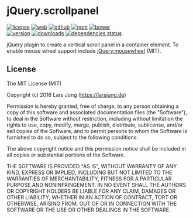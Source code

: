 # jQuery.scrollpanel

[![license][license-img]][github] [![web][web-img]][web] [![github][github-img]][github] [![npm][npm-img]][npm] [![bower][bower-img]][github]  
[![version][npm-v-img]][npm] [![downloads][npm-dm-img]][npm] [![dependencies status][gemnasium-img]][gemnasium]

jQuery plugin to create a vertical scroll panel in a container element.
To enable mouse wheel support include [jQuery.mousewheel][mousewheel] (MIT).


## License
The MIT License (MIT)

Copyright (c) 2016 Lars Jung (https://larsjung.de)

Permission is hereby granted, free of charge, to any person obtaining a copy
of this software and associated documentation files (the "Software"), to deal
in the Software without restriction, including without limitation the rights
to use, copy, modify, merge, publish, distribute, sublicense, and/or sell
copies of the Software, and to permit persons to whom the Software is
furnished to do so, subject to the following conditions:

The above copyright notice and this permission notice shall be included in
all copies or substantial portions of the Software.

THE SOFTWARE IS PROVIDED "AS IS", WITHOUT WARRANTY OF ANY KIND, EXPRESS OR
IMPLIED, INCLUDING BUT NOT LIMITED TO THE WARRANTIES OF MERCHANTABILITY,
FITNESS FOR A PARTICULAR PURPOSE AND NONINFRINGEMENT. IN NO EVENT SHALL THE
AUTHORS OR COPYRIGHT HOLDERS BE LIABLE FOR ANY CLAIM, DAMAGES OR OTHER
LIABILITY, WHETHER IN AN ACTION OF CONTRACT, TORT OR OTHERWISE, ARISING FROM,
OUT OF OR IN CONNECTION WITH THE SOFTWARE OR THE USE OR OTHER DEALINGS IN
THE SOFTWARE.


[web]: https://larsjung.de/jquery-scrollpanel/
[github]: https://github.com/lrsjng/jquery-scrollpanel
[npm]: https://www.npmjs.org/package/jquery-scrollpanel
[gemnasium]: https://gemnasium.com/lrsjng/jquery-scrollpanel

[license-img]: https://img.shields.io/badge/license-MIT-a0a060.svg?style=flat-square
[web-img]: https://img.shields.io/badge/web-larsjung.de/scrollpanel-a0a060.svg?style=flat-square
[github-img]: https://img.shields.io/badge/github-lrsjng/jquery--scrollpanel-a0a060.svg?style=flat-square
[npm-img]: https://img.shields.io/badge/npm-jquery--scrollpanel-a0a060.svg?style=flat-square
[bower-img]: https://img.shields.io/badge/bower-lrsjng/jquery--scrollpanel-a0a060.svg?style=flat-square

[npm-v-img]: https://img.shields.io/npm/v/jquery-scrollpanel.svg?style=flat-square
[npm-dm-img]: https://img.shields.io/npm/dm/jquery-scrollpanel.svg?style=flat-square
[gemnasium-img]: https://img.shields.io/gemnasium/lrsjng/jquery-scrollpanel.svg?style=flat-square

[mousewheel]: https://github.com/jquery/jquery-mousewheel
